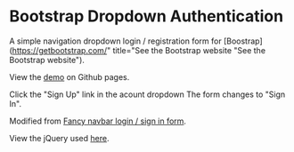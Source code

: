 Bootstrap Dropdown Authentication
=================================

A simple navigation dropdown login / registration form for [Boostrap](https://getbootstrap.com/" title="See the Bootstrap website "See the Bootstrap website").

View the [demo](https://craigvantonder.github.io/bootstrap-dropdown-authentication/ "See the demo on github pages") on Github pages.

Click the "Sign Up" link in the acount dropdown
The form changes to "Sign In".

Modified from [Fancy navbar login / sign in form](http://bootsnipp.com/snippets/featured/fancy-navbar-login-sign-in-form "See abudayahs&rsquo; snippet on bootsnipp.com").

View the jQuery used [here](https://craigvantonder.github.io/bootstrap-dropdown-authentication/dropdown-authentication.js "See the jQuery used for this").